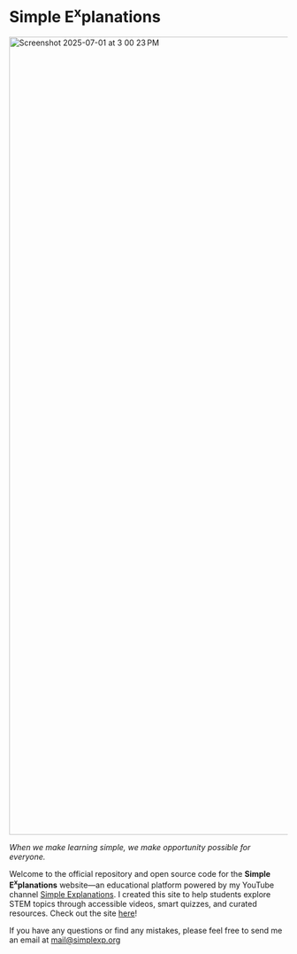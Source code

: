 # Simple E<sup>x</sup>planations  
<img width="1440" alt="Screenshot 2025-07-01 at 3 00 23 PM" src="https://github.com/user-attachments/assets/6a109a11-082d-4955-af05-f0ae07ab218f" />

*When we make learning simple, we make opportunity possible for everyone.*

Welcome to the official repository and open source code for the **Simple E<sup>x</sup>planations** website—an educational platform powered by my YouTube channel [Simple Explanations](https://youtube.com/@dheirya). I created this site to help students explore STEM topics through accessible videos, smart quizzes, and curated resources. Check out the site [here](https://simplexp.org)!

If you have any questions or find any mistakes, please feel free to send me an email at mail@simplexp.org
